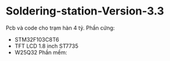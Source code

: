 # Soldering-station-Version-3.3
Pcb và code cho trạm hàn 4 tỷ.
Phần cứng:
  - STM32F103C8T6
  - TFT LCD 1.8 inch ST7735
  - W25Q32
Phần mềm:
  
